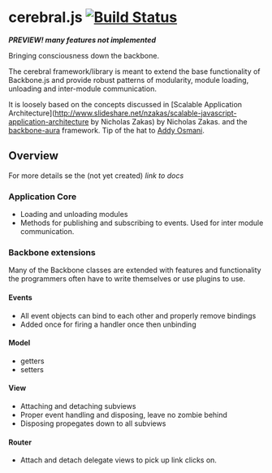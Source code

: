 cerebral.js [![Build Status](https://secure.travis-ci.org/gorillatron/cerebral.png?branch=master)](http://travis-ci.org/gorillatron/cerebral)
===========
***PREVIEW! many features not implemented***    

Bringing consciousness down the backbone.  
  
The cerebral framework/library is meant to extend the base functionality of Backbone.js and provide 
robust patterns of modularity, module loading, unloading and inter-module communication.    

It is loosely based on the concepts discussed in [Scalable Application Architecture](http://www.slideshare.net/nzakas/scalable-javascript-application-architecture by Nicholas Zakas) by Nicholas Zakas. and the [backbone-aura](https://github.com/addyosmani/backbone-aura) framework. Tip of the hat to [Addy Osmani](http://addyosmani.com/blog/).

## Overview

For more details se the (not yet created) *link to docs*

### Application Core

* Loading and unloading modules
* Methods for publishing and subscribing to events. Used for inter module communication.

### Backbone extensions

Many of the Backbone classes are extended with features and functionality the programmers often have to write themselves or use plugins to use.

#### Events

* All event objects can bind to each other and properly remove bindings
* Added once for firing a handler once then unbinding

#### Model

* getters
* setters

#### View

* Attaching and detaching subviews
* Proper event handling and disposing, leave no zombie behind
* Disposing propegates down to all subviews

#### Router

* Attach and detach delegate views to pick up link clicks on.